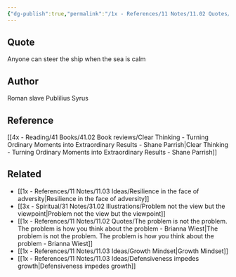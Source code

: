 ```yaml
---
{"dg-publish":true,"permalink":"/1x - References/11 Notes/11.02 Quotes/Anyone can steer the ship when the sea is calm - Publilius Syrus/","title":"Anyone can steer the ship when the sea is calm - Publilius Syrus","noteIcon":""}
---
```



## Quote
Anyone can steer the ship when the sea is calm

## Author
Roman slave Publilius Syrus

## Reference
[[4x - Reading/41 Books/41.02 Book reviews/Clear Thinking - Turning Ordinary Moments into Extraordinary Results - Shane  Parrish\|Clear Thinking - Turning Ordinary Moments into Extraordinary Results - Shane  Parrish]]

## Related
- [[1x - References/11 Notes/11.03 Ideas/Resilience in the face of adversity\|Resilience in the face of adversity]]
- [[3x - Spiritual/31 Notes/31.02 Illustrations/Problem not the view but the viewpoint\|Problem not the view but the viewpoint]]
- [[1x - References/11 Notes/11.02 Quotes/The problem is not the problem. The problem is how you think about the problem - Brianna Wiest\|The problem is not the problem. The problem is how you think about the problem - Brianna Wiest]]
- [[1x - References/11 Notes/11.03 Ideas/Growth Mindset\|Growth Mindset]]
- [[1x - References/11 Notes/11.03 Ideas/Defensiveness impedes growth\|Defensiveness impedes growth]]